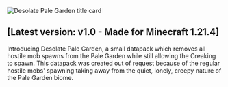 ![Desolate Pale Garden title card](https://cdn.modrinth.com/data/cached_images/5100668c7882dbd28065a480890223cdf6d8e762.png)

## [Latest version: v1.0 - Made for Minecraft 1.21.4]
Introducing Desolate Pale Garden, a small datapack which removes all hostile mob spawns from the Pale Garden while still allowing the Creaking to spawn. This datapack was created out of request because of the regular hostile mobs' spawning taking away from the quiet, lonely, creepy nature of the Pale Garden biome.

